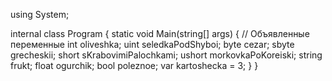 using System;

internal class Program
{
    static void Main(string[] args)
    {
        // Объявленные переменные
        int oliveshka;
        uint seledkaPodShyboi;
        byte cezar;
        sbyte grecheskii;
        short sKrabovimiPalochkami;
        ushort morkovkaPoKoreiski;
        string frukt;
        float ogurchik;
        bool poleznoe;
        var kartoshecka = 3;
    }
}
